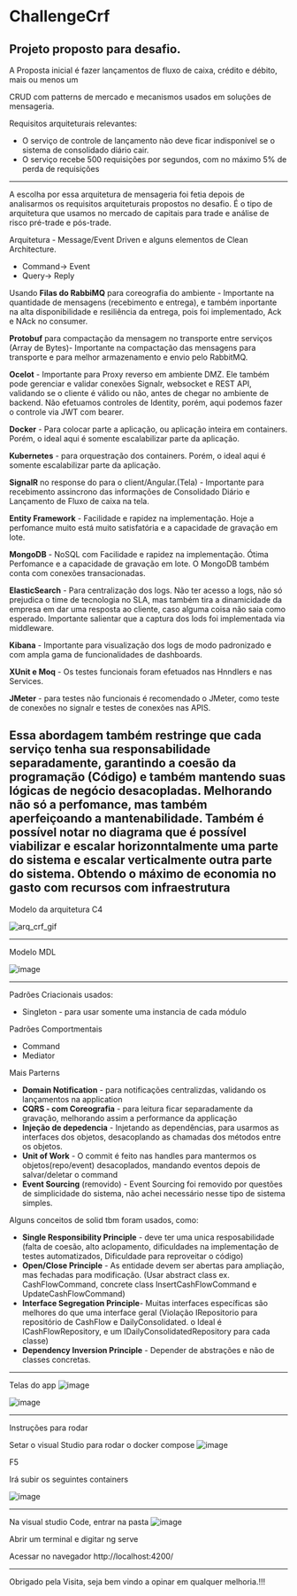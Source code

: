 # ChallengeCrf
Projeto proposto para desafio.
---

A Proposta inicial é fazer lançamentos de fluxo de caixa, crédito e débito, mais ou menos um

CRUD com patterns de mercado e mecanismos usados em soluções de mensageria.

Requisitos arquiteturais relevantes: 
* O serviço de controle de lançamento não deve ficar indisponível se o sistema de consolidado diário cair.
* O serviço recebe 500 requisições por segundos, com no máximo 5% de perda de requisições

---

A escolha por essa arquitetura de mensageria foi fetia depois de analisarmos os requisitos arquiteturais propostos no desafio.
É o tipo de arquitetura que usamos no mercado de capitais para trade e análise de risco pré-trade e pós-trade.

Arquitetura - Message/Event Driven e alguns elementos de Clean Architecture.
* Command-> Event
* Query-> Reply

Usando  **Filas do RabbiMQ** para coreografia do ambiente - Importante na quantidade de mensagens (recebimento e entrega), e também inportante na alta disponibilidade e resiliência da entrega, pois foi implementado, Ack e NAck no consumer.

**Protobuf** para compactação da mensagem no transporte entre serviços (Array de Bytes)- Importante na compactação das mensagens para transporte e para melhor armazenamento e envio pelo RabbitMQ.

**Ocelot** - Importante para Proxy reverso em ambiente DMZ. Ele também pode gerenciar e validar conexões Signalr, websocket e REST API, validando se o cliente é válido ou não, antes de chegar no ambiente de backend. Não efetuamos controles de Identity, porém, aqui podemos fazer o controle via JWT com bearer.

**Docker** - Para colocar parte a aplicação, ou aplicação inteira em containers. Porém, o ideal aqui é somente escalabilizar parte da aplicação. 

**Kubernetes** - para orquestração dos containers. Porém, o ideal aqui é somente escalabilizar parte da aplicação. 

**SignalR** no response do para o client/Angular.(Tela) - Importante para recebimento assincrono das informações de Consolidado Diário e  Lançamento de Fluxo de caixa na tela.

**Entity Framework** - Facilidade e rapidez na implementação. Hoje a perfomance  muito está muito satisfatória e a capacidade de gravação em lote. 

**MongoDB** - NoSQL com Facilidade e rapidez na implementação. Ótima Perfomance e a capacidade de gravação em lote. O MongoDB também conta com conexões transacionadas. 

**ElasticSearch** - Para centralização dos logs. Não ter acesso a logs, não só prejudica o time de tecnologia no SLA, mas também tira a dinamicidade da empresa em dar uma resposta ao cliente, caso alguma coisa não saia como esperado. Importante salientar que a captura dos lods foi implementada via middleware.

**Kibana** - Importante para visualização dos logs de modo padronizado e com ampla gama de funcionalidades de dashboards.

**XUnit e Moq** - Os testes funcionais foram efetuados  nas Hnndlers e nas Services.

**JMeter** - para testes não funcionais é recomendado o JMeter, como teste de conexões no signalr e testes de conexões nas APIS.

**Essa abordagem também restringe que cada serviço tenha sua responsabilidade separadamente, garantindo a coesão da programação (Código) e também mantendo suas lógicas de negócio desacopladas. Melhorando não só a perfomance, mas também  aperfeiçoando a mantenabilidade. Também é possível notar no diagrama que é possível viabilizar e escalar horizonntalmente uma parte do sistema e escalar verticalmente outra parte do sistema. Obtendo o máximo de economia no gasto com recursos com infraestrutura**
---

Modelo da arquitetura C4

![arq_crf_gif](https://github.com/bvarandas/ChallengeCrf/assets/13907905/628331bc-8116-4088-a7e7-18749501f89f)

---

Modelo MDL

![image](https://github.com/bvarandas/ChallengeCrf/assets/13907905/65b2f8dd-4406-4ac8-af8d-6d668513b24d)

---

Padrões Criacionais usados:
* Singleton - para usar somente uma instancia de cada módulo

Padrões Comportmentais
* Command
* Mediator 

Mais Parterns
* **Domain Notification** - para notificações centralizdas, validando os lançamentos na application
* **CQRS - com Coreografia** - para leitura ficar separadamente da gravação, melhorando assim a performance da applicação
* **Injeção de depedencia** - Injetando as dependências, para usarmos as interfaces dos objetos, desacoplando as chamadas dos métodos entre os objetos.
* **Unit of Work** - O commit é feito nas handles para mantermos os objetos(repo/event) desacoplados, mandando eventos depois de salvar/deletar o command
* **Event Sourcing** (removido) - Event Sourcing foi removido por questões de simplicidade do sistema, não achei necessário nesse tipo de sistema simples.

Alguns conceitos de solid tbm foram usados, como:
* **Single Responsibility Principle** - deve ter uma unica resposabilidade (falta de coesão, alto aclopamento, 
dificuldades na implementação de testes automatizados, Dificuldade para reproveitar o código)
* **Open/Close Principle** - As entidade devem ser abertas para ampliação, mas fechadas para  modificação. 
(Usar abstract class ex. CashFlowCommand, concrete class InsertCashFlowCommand e UpdateCashFlowCommand)
* **Interface Segregation Principle**- Muitas interfaces específicas são melhores do que uma interface geral 
(Violação IRepositorio para repositório de CashFlow e DailyConsolidated. o Ideal é ICashFlowRepository, 
e um IDailyConsolidatedRepository para cada classe)
* **Dependency Inversion Principle** - Depender de abstrações e não de classes concretas.

---

Telas do app
![image](https://github.com/bvarandas/ChallengeCrf/assets/13907905/28a7749b-b92a-4001-b800-83299251ef13)

![image](https://github.com/bvarandas/ChallengeCrf/assets/13907905/6aea9bf4-5ee8-46ee-917b-62b12db53801)

---

Instruções para rodar

Setar o visual Studio para rodar o docker compose
![image](https://github.com/bvarandas/ChallengeCrf/assets/13907905/375a4cbe-f130-4fb7-9706-8bb98bbdc38a)

F5

Irá subir os seguintes containers

![image](https://github.com/bvarandas/ChallengeCrf/assets/13907905/bb70b6b9-dcac-493e-a3da-30dc011b55ef)

---


Na visual studio Code, entrar na pasta 
![image](https://github.com/bvarandas/ChallengeCrf/assets/13907905/e8e127e0-afa3-4548-8fd2-332abe9f27bb)


Abrir um terminal e digitar ng serve

Acessar no navegador http://localhost:4200/

---


Obrigado pela Visita, seja bem vindo a opinar em qualquer melhoria.!!!



